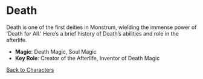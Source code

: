 # Death

Death is one of the first deities in Monstrum, wielding the immense power of 'Death for All.' Here’s a brief history of Death’s abilities and role in the afterlife.

- **Magic**: Death Magic, Soul Magic
- **Key Role**: Creator of the Afterlife, Inventor of Death Magic

[Back to Characters](characters.md)

